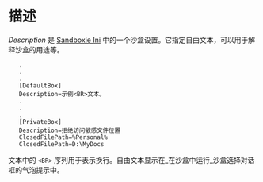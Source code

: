 # 描述

_Description_ 是 [Sandboxie Ini](SandboxieIni.md) 中的一个沙盒设置。它指定自由文本，可以用于解释沙盒的用途等。

```
   .
   .
   .
   [DefaultBox]
   Description=示例<BR>文本。
   .
   .
   .
   [PrivateBox]
   Description=拒绝访问敏感文件位置
   ClosedFilePath=%Personal%
   ClosedFilePath=D:\MyDocs
```

文本中的 `<BR>` 序列用于表示换行。自由文本显示在_在沙盒中运行_沙盒选择对话框的气泡提示中。 